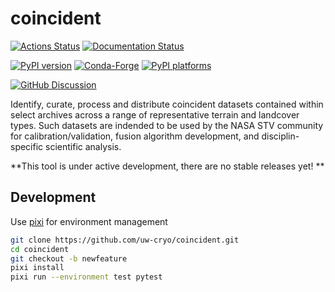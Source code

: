# coincident

[![Actions Status][actions-badge]][actions-link]
[![Documentation Status][rtd-badge]][rtd-link]

[![PyPI version][pypi-version]][pypi-link]
[![Conda-Forge][conda-badge]][conda-link]
[![PyPI platforms][pypi-platforms]][pypi-link]

[![GitHub Discussion][github-discussions-badge]][github-discussions-link]

<!-- SPHINX-START -->

<!-- prettier-ignore-start -->
[actions-badge]:            https://github.com/uw-cryo/coincident/workflows/CI/badge.svg
[actions-link]:             https://github.com/uw-cryo/coincident/actions
[conda-badge]:              https://img.shields.io/conda/vn/conda-forge/coincident
[conda-link]:               https://github.com/conda-forge/coincident-feedstock
[github-discussions-badge]: https://img.shields.io/static/v1?label=Discussions&message=Ask&color=blue&logo=github
[github-discussions-link]:  https://github.com/uw-cryo/coincident/discussions
[pypi-link]:                https://pypi.org/project/coincident/
[pypi-platforms]:           https://img.shields.io/pypi/pyversions/coincident
[pypi-version]:             https://img.shields.io/pypi/v/coincident
[rtd-badge]:                https://readthedocs.org/projects/coincident/badge/?version=latest
[rtd-link]:                 https://coincident.readthedocs.io/en/latest/?badge=latest

<!-- prettier-ignore-end -->

Identify, curate, process and distribute coincident datasets contained within select archives across a range of representative terrain and landcover types. Such datasets are indended to be used by the NASA STV community for calibration/validation, fusion algorithm development, and disciplin-specific scientific analysis.

**This tool is under active development, there are no stable releases yet! **

## Development

Use [pixi](https://pixi.sh) for environment management

```bash
git clone https://github.com/uw-cryo/coincident.git
cd coincident
git checkout -b newfeature
pixi install
pixi run --environment test pytest
```
